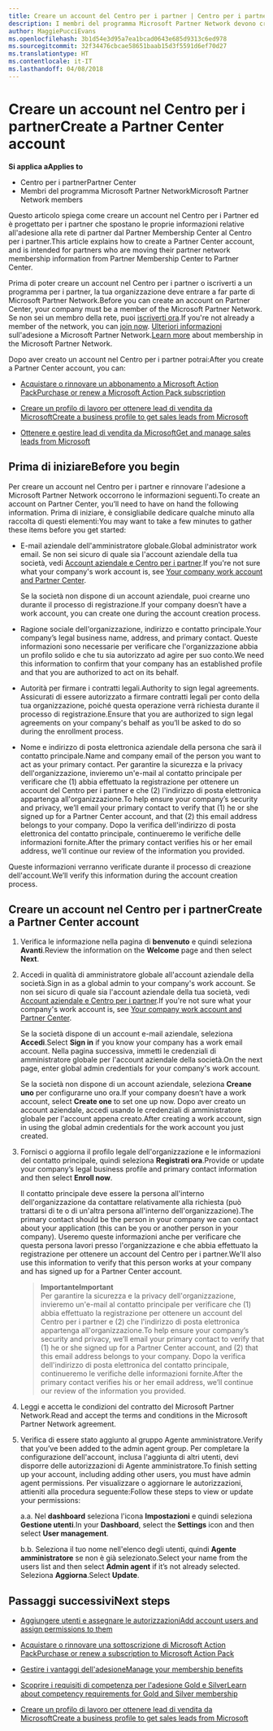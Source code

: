 ```yaml
---
title: Creare un account del Centro per i partner | Centro per i partner
description: I membri del programma Microsoft Partner Network devono creare gli account del Centro per i partner per gestire i vantaggi e le competenze di rete e creare un profilo aziendale.
author: MaggiePucciEvans
ms.openlocfilehash: 3b1d54e3d95a7ea1bcad0643e685d9313c6ed978
ms.sourcegitcommit: 32f34476cbcae58651baab15d3f5591d6ef70d27
ms.translationtype: HT
ms.contentlocale: it-IT
ms.lasthandoff: 04/08/2018
---
```

# <a name="create-a-partner-center-account"></a><span data-ttu-id="3906f-103">Creare un account nel Centro per i partner</span><span class="sxs-lookup"><span data-stu-id="3906f-103">Create a Partner Center account</span></span>

**<span data-ttu-id="3906f-104">Si applica a</span><span class="sxs-lookup"><span data-stu-id="3906f-104">Applies to</span></span>**

-   <span data-ttu-id="3906f-105">Centro per i partner</span><span class="sxs-lookup"><span data-stu-id="3906f-105">Partner Center</span></span>
-   <span data-ttu-id="3906f-106">Membri del programma Microsoft Partner Network</span><span class="sxs-lookup"><span data-stu-id="3906f-106">Microsoft Partner Network members</span></span>


<span data-ttu-id="3906f-107">Questo articolo spiega come creare un account nel Centro per i Partner ed è progettato per i partner che spostano le proprie informazioni relative all'adesione alla rete di partner dal Partner Membership Center al Centro per i partner.</span><span class="sxs-lookup"><span data-stu-id="3906f-107">This article explains how to create a Partner Center account, and is intended for partners who are moving their partner network membership information from Partner Membership Center to Partner Center.</span></span> 

<span data-ttu-id="3906f-108">Prima di poter creare un account nel Centro per i partner o iscriverti a un programma per i partner, la tua organizzazione deve entrare a far parte di Microsoft Partner Network.</span><span class="sxs-lookup"><span data-stu-id="3906f-108">Before you can create an account on Partner Center, your company must be a member of the Microsoft Partner Network.</span></span> <span data-ttu-id="3906f-109">Se non sei un membro della rete, puoi [iscriverti ora](https://partners.microsoft.com/PartnerProgram/simplifiedenrollment.aspx).</span><span class="sxs-lookup"><span data-stu-id="3906f-109">If you're not already a member of the network, you can [join now](https://partners.microsoft.com/PartnerProgram/simplifiedenrollment.aspx).</span></span>  <span data-ttu-id="3906f-110">[Ulteriori informazioni](https://partner.microsoft.com/membership) sull'adesione a Microsoft Partner Network.</span><span class="sxs-lookup"><span data-stu-id="3906f-110">[Learn more](https://partner.microsoft.com/membership) about membership in the Microsoft Partner Network.</span></span>  

<span data-ttu-id="3906f-111">Dopo aver creato un account nel Centro per i partner potrai:</span><span class="sxs-lookup"><span data-stu-id="3906f-111">After you create a Partner Center account, you can:</span></span>

-   [<span data-ttu-id="3906f-112">Acquistare o rinnovare un abbonamento a Microsoft Action Pack</span><span class="sxs-lookup"><span data-stu-id="3906f-112">Purchase or renew a Microsoft Action Pack subscription</span></span>](mpn-get-action-pack.md)

-   [<span data-ttu-id="3906f-113">Creare un profilo di lavoro per ottenere lead di vendita da Microsoft</span><span class="sxs-lookup"><span data-stu-id="3906f-113">Create a business profile to get sales leads from Microsoft</span></span>](create-a-marketing-profile.md)

-   [<span data-ttu-id="3906f-114">Ottenere e gestire lead di vendita da Microsoft</span><span class="sxs-lookup"><span data-stu-id="3906f-114">Get and manage sales leads from Microsoft</span></span>](responding-to-referrals.md)

## <a name="before-you-begin"></a><span data-ttu-id="3906f-115">Prima di iniziare</span><span class="sxs-lookup"><span data-stu-id="3906f-115">Before you begin</span></span>

<span data-ttu-id="3906f-116">Per creare un account nel Centro per i partner e rinnovare l'adesione a Microsoft Partner Network occorrono le informazioni seguenti.</span><span class="sxs-lookup"><span data-stu-id="3906f-116">To create an account on Partner Center, you’ll need to have on hand the following information.</span></span> <span data-ttu-id="3906f-117">Prima di iniziare, è consigliabile dedicare qualche minuto alla raccolta di questi elementi:</span><span class="sxs-lookup"><span data-stu-id="3906f-117">You may want to take a few minutes to gather these items before you get started:</span></span>

-   <span data-ttu-id="3906f-118">E-mail aziendale dell'amministratore globale.</span><span class="sxs-lookup"><span data-stu-id="3906f-118">Global administrator work email.</span></span> <span data-ttu-id="3906f-119">Se non sei sicuro di quale sia l'account aziendale della tua società, vedi [Account aziendale e Centro per i partner](azure-active-directory-tenants-and-partner-center.md).</span><span class="sxs-lookup"><span data-stu-id="3906f-119">If you're not sure what your company's work account is, see [Your company work account and Partner Center](azure-active-directory-tenants-and-partner-center.md).</span></span>

    <span data-ttu-id="3906f-120">Se la società non dispone di un account aziendale, puoi crearne uno durante il processo di registrazione.</span><span class="sxs-lookup"><span data-stu-id="3906f-120">If your company doesn’t have a work account, you can create one during the account creation process.</span></span> 

-   <span data-ttu-id="3906f-121">Ragione sociale dell'organizzazione, indirizzo e contatto principale.</span><span class="sxs-lookup"><span data-stu-id="3906f-121">Your company’s legal business name, address, and primary contact.</span></span> <span data-ttu-id="3906f-122">Queste informazioni sono necessarie per verificare che l'organizzazione abbia un profilo solido e che tu sia autorizzato ad agire per suo conto.</span><span class="sxs-lookup"><span data-stu-id="3906f-122">We need this information to confirm that your company has an established profile and that you are authorized to act on its behalf.</span></span> 

-   <span data-ttu-id="3906f-123">Autorità per firmare i contratti legali.</span><span class="sxs-lookup"><span data-stu-id="3906f-123">Authority to sign legal agreements.</span></span> <span data-ttu-id="3906f-124">Assicurati di essere autorizzato a firmare contratti legali per conto della tua organizzazione, poiché questa operazione verrà richiesta durante il processo di registrazione.</span><span class="sxs-lookup"><span data-stu-id="3906f-124">Ensure that you are authorized to sign legal agreements on your company's behalf as you’ll be asked to do so during the enrollment process.</span></span>

-   <span data-ttu-id="3906f-125">Nome e indirizzo di posta elettronica aziendale della persona che sarà il contatto principale.</span><span class="sxs-lookup"><span data-stu-id="3906f-125">Name and company email of the person you want to act as your primary contact.</span></span> <span data-ttu-id="3906f-126">Per garantire la sicurezza e la privacy dell'organizzazione, invieremo un'e-mail al contatto principale per verificare che (1) abbia effettuato la registrazione per ottenere un account del Centro per i partner e che (2) l'indirizzo di posta elettronica appartenga all'organizzazione.</span><span class="sxs-lookup"><span data-stu-id="3906f-126">To help ensure your company’s security and privacy, we’ll email your primary contact to verify that (1) he or she signed up for a Partner Center account, and that (2) this email address belongs to your company.</span></span> <span data-ttu-id="3906f-127">Dopo la verifica dell'indirizzo di posta elettronica del contatto principale, continueremo le verifiche delle informazioni fornite.</span><span class="sxs-lookup"><span data-stu-id="3906f-127">After the primary contact verifies his or her email address, we’ll continue our review of the information you provided.</span></span>

<span data-ttu-id="3906f-128">Queste informazioni verranno verificate durante il processo di creazione dell'account.</span><span class="sxs-lookup"><span data-stu-id="3906f-128">We’ll verify this information during the account creation process.</span></span> 
 
## <a name="create-a-partner-center-account"></a><span data-ttu-id="3906f-129">Creare un account nel Centro per i partner</span><span class="sxs-lookup"><span data-stu-id="3906f-129">Create a Partner Center account</span></span>

1.  <span data-ttu-id="3906f-130">Verifica le informazione nella pagina di **benvenuto** e quindi seleziona **Avanti**.</span><span class="sxs-lookup"><span data-stu-id="3906f-130">Review the information on the **Welcome** page and then select **Next**.</span></span>

2.  <span data-ttu-id="3906f-131">Accedi in qualità di amministratore globale all'account aziendale della società.</span><span class="sxs-lookup"><span data-stu-id="3906f-131">Sign in as a global admin to your company's work account.</span></span> <span data-ttu-id="3906f-132">Se non sei sicuro di quale sia l'account aziendale della tua società, vedi [Account aziendale e Centro per i partner](azure-active-directory-tenants-and-partner-center.md).</span><span class="sxs-lookup"><span data-stu-id="3906f-132">If you're not sure what your company's work account is, see [Your company work account and Partner Center](azure-active-directory-tenants-and-partner-center.md).</span></span>

    <span data-ttu-id="3906f-133">Se la società dispone di un account e-mail aziendale, seleziona **Accedi**.</span><span class="sxs-lookup"><span data-stu-id="3906f-133">Select **Sign in** if you know your company has a work email account.</span></span> <span data-ttu-id="3906f-134">Nella pagina successiva, immetti le credenziali di amministratore globale per l'account aziendale della società.</span><span class="sxs-lookup"><span data-stu-id="3906f-134">On the next page, enter global admin credentials for your company's work account.</span></span> 

    <span data-ttu-id="3906f-135">Se la società non dispone di un account aziendale, seleziona **Creane uno** per configurarne uno ora.</span><span class="sxs-lookup"><span data-stu-id="3906f-135">If your company doesn’t have a work account, select **Create one** to set one up now.</span></span> <span data-ttu-id="3906f-136">Dopo aver creato un account aziendale, accedi usando le credenziali di amministratore globale per l'account appena creato.</span><span class="sxs-lookup"><span data-stu-id="3906f-136">After creating a work account, sign in using the global admin credentials for the work account you just created.</span></span>

3.  <span data-ttu-id="3906f-137">Fornisci o aggiorna il profilo legale dell'organizzazione e le informazioni del contatto principale, quindi seleziona **Registrati ora**.</span><span class="sxs-lookup"><span data-stu-id="3906f-137">Provide or update your company’s legal business profile and primary contact information and then select **Enroll now**.</span></span> 

    <span data-ttu-id="3906f-138">Il contatto principale deve essere la persona all'interno dell'organizzazione da contattare relativamente alla richiesta (può trattarsi di te o di un'altra persona all'interno dell'organizzazione).</span><span class="sxs-lookup"><span data-stu-id="3906f-138">The primary contact should be the person in your company we can contact about your application (this can be you or another person in your company).</span></span> <span data-ttu-id="3906f-139">Useremo queste informazioni anche per verificare che questa persona lavori presso l'organizzazione e che abbia effettuato la registrazione per ottenere un account del Centro per i partner.</span><span class="sxs-lookup"><span data-stu-id="3906f-139">We'll also use this information to verify that this person works at your company and has signed up for a Partner Center account.</span></span>

    >**<span data-ttu-id="3906f-140">Importante</span><span class="sxs-lookup"><span data-stu-id="3906f-140">Important</span></span>**<br> <span data-ttu-id="3906f-141">Per garantire la sicurezza e la privacy dell'organizzazione, invieremo un'e-mail al contatto principale per verificare che (1) abbia effettuato la registrazione per ottenere un account del Centro per i partner e (2) che l'indirizzo di posta elettronica appartenga all'organizzazione.</span><span class="sxs-lookup"><span data-stu-id="3906f-141">To help ensure your company’s security and privacy, we’ll email your primary contact to verify that (1) he or she signed up for a Partner Center account, and (2) that this email address belongs to your company.</span></span> <span data-ttu-id="3906f-142">Dopo la verifica dell'indirizzo di posta elettronica del contatto principale, continueremo le verifiche delle informazioni fornite.</span><span class="sxs-lookup"><span data-stu-id="3906f-142">After the primary contact verifies his or her email address, we’ll continue our review of the information you provided.</span></span>

4.  <span data-ttu-id="3906f-143">Leggi e accetta le condizioni del contratto del Microsoft Partner Network.</span><span class="sxs-lookup"><span data-stu-id="3906f-143">Read and accept the terms and conditions in the Microsoft Partner Network agreement.</span></span> 

5.  <span data-ttu-id="3906f-144">Verifica di essere stato aggiunto al gruppo Agente amministratore.</span><span class="sxs-lookup"><span data-stu-id="3906f-144">Verify that you’ve been added to the admin agent group.</span></span> <span data-ttu-id="3906f-145">Per completare la configurazione dell'account, inclusa l'aggiunta di altri utenti, devi disporre delle autorizzazioni di Agente amministratore.</span><span class="sxs-lookup"><span data-stu-id="3906f-145">To finish setting up your account, including adding other users, you must have admin agent permissions.</span></span> <span data-ttu-id="3906f-146">Per visualizzare o aggiornare le autorizzazioni, attieniti alla procedura seguente:</span><span class="sxs-lookup"><span data-stu-id="3906f-146">Follow these steps to view or update your permissions:</span></span>

    <span data-ttu-id="3906f-147">a.</span><span class="sxs-lookup"><span data-stu-id="3906f-147">a.</span></span> <span data-ttu-id="3906f-148">Nel **dashboard** seleziona l'icona **Impostazioni** e quindi seleziona **Gestione utenti**.</span><span class="sxs-lookup"><span data-stu-id="3906f-148">In your **Dashboard**, select the **Settings** icon and then select **User management**.</span></span>  

    <span data-ttu-id="3906f-149">b.</span><span class="sxs-lookup"><span data-stu-id="3906f-149">b.</span></span> <span data-ttu-id="3906f-150">Seleziona il tuo nome nell'elenco degli utenti, quindi **Agente amministratore** se non è già selezionato.</span><span class="sxs-lookup"><span data-stu-id="3906f-150">Select your name from the users list and then select **Admin agent** if it’s not already selected.</span></span> <span data-ttu-id="3906f-151">Seleziona **Aggiorna**.</span><span class="sxs-lookup"><span data-stu-id="3906f-151">Select **Update**.</span></span>  

## <a name="next-steps"></a><span data-ttu-id="3906f-152">Passaggi successivi</span><span class="sxs-lookup"><span data-stu-id="3906f-152">Next steps</span></span>

-   [<span data-ttu-id="3906f-153">Aggiungere utenti e assegnare le autorizzazioni</span><span class="sxs-lookup"><span data-stu-id="3906f-153">Add account users and assign permissions to them</span></span>](create-user-accounts-and-set-permissions.md)

-   [<span data-ttu-id="3906f-154">Acquistare o rinnovare una sottoscrizione di Microsoft Action Pack</span><span class="sxs-lookup"><span data-stu-id="3906f-154">Purchase or renew a subscription to Microsoft Action Pack</span></span>](mpn-get-action-pack.md)

-   [<span data-ttu-id="3906f-155">Gestire i vantaggi dell'adesione</span><span class="sxs-lookup"><span data-stu-id="3906f-155">Manage your membership benefits</span></span>](manage-your-partner-network-benefits.md)

-   [<span data-ttu-id="3906f-156">Scoprire i requisiti di competenza per l'adesione Gold e Silver</span><span class="sxs-lookup"><span data-stu-id="3906f-156">Learn about competency requirements for Gold and Silver membership</span></span>](learn-about-competencies.md)

-   [<span data-ttu-id="3906f-157">Creare un profilo di lavoro per ottenere lead di vendita da Microsoft</span><span class="sxs-lookup"><span data-stu-id="3906f-157">Create a business profile to get sales leads from Microsoft</span></span>](create-a-marketing-profile.md)